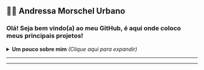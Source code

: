## :man_technologist: Andressa Morschel Urbano


### Olá! Seja bem vindo(a) ao meu GitHub, é aqui onde coloco meus principais projetos!
<details>
<summary> <b> Um pouco sobre mim</b> <i>(Clique aqui para expandir)</i> </summary>

---

### 📖 Sobre mim
Tenho 18 anos e estou cursando Engenharia de software. Atualmente estou me aprimorando nas linguagens Java, HTML, CSS e JavaScript. Pretendo seguir carreira como desenvolvedora full stack.
Linguagens que tenho experiência:
	

<h2> 🛠 &nbsp;Estou aprendendo:</h2>
<h3>💻 &nbsp;Front-end:</h3>

![HTML](https://img.shields.io/badge/-HTML-333333?style=flat&logo=HTML5)
![CSS](https://img.shields.io/badge/-CSS-333333?style=flat&logo=CSS3&logoColor=1572B6)
![JavaScript](https://img.shields.io/badge/-JavaScript-333333?style=flat&logo=javascript)

<h3>⚙️ &nbsp;Back-end e Banco de Dados:</h3>

![MongoDB](https://img.shields.io/badge/-MongoDB-333333?style=flat&logo=mongodb)
![Java](https://img.shields.io/badge/-Java-black)
![Spring Boot](https://img.shields.io/badge/-SpringBoot-333333?style=flat&logo=SpringBoot)
![SQL](https://img.shields.io/badge/-SQL-333333?style=flat&logo=SQL)

## Tecnologias Mais Usadas

<p align="center">
    
![TOP Linguagens](https://github-readme-stats.vercel.app/api/top-langs/?username=andressamorschel&layout=compact&theme=dracula)

[![Andressa Morschel GitHub Stats](https://github-readme-stats.vercel.app/api?username=andressamorschel)](https://github.com/anuraghazra/github-readme-stats)


</details>

---

</p>

---



